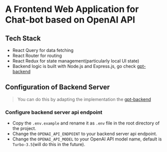 # A Frontend Web Application for Chat-bot based on OpenAI API

## Tech Stack
* React Query for data fetching
* React Router for routing
* React Redux for state management(particularly local UI state)
* Backend logic is built with Node.js and Express.js, go check [gpt-backend](https://github.com/winoooops/gpt-backend)

## Configuration of Backend Server
> You can do this by adapting the implementation the [gpt-backend](https://github.com/winoooops/gpt-backend)

### Configure backend server api endpoint
* Copy the `.env.example` and rename it as `.env` file in the root directory of the project.
* Change the `OPENAI_API_ENDPOINT` to your backend server api endpoint.
* Change the `OPENAI_API_MODEL` to your OpenAI API model name, default is `Turbo-3.5`(will do this in the future).
